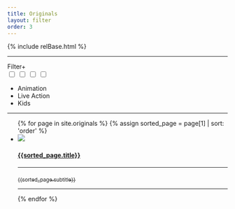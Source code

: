 ```yaml
---
title: Originals
layout: filter
order: 3
---
```

{% include relBase.html %}
<section>
<hr>
    <div id="filter"><label for="filter_options">Filter</label><label for="filter_options">+</label></div>
    <input type="checkbox" id="filter_options" autocomplete="off" class="hidden" />
    <!--Manual inputs for options Entry-->
    <input type="checkbox" id="filter_option1" autocomplete="off" class="hidden filter_checkbox" />
    <input type="checkbox" id="filter_option2" autocomplete="off" class="hidden filter_checkbox" />
    <input type="checkbox" id="filter_option3" autocomplete="off" class="hidden filter_checkbox" />
    <ul class="checkbox-circle filter_options ">
      <!--Manual Loop options Entry-->
      <li><label for="filter_option1" class="filter_option1">Animation</label></li>
      <li><label for="filter_option2" class="filter_option2">Live Action</label></li>
      <li><label for="filter_option3" class="filter_option3">Kids</label></li>
    </ul>
    <hr>
    <article>
      <ul class="projectlist">
       {% for page in site.originals %}
       {% assign sorted_page = page[1] | sort: 'order'  %}
        <li class="{{sorted_page.type}}"><a href="{{ relBase }}{{sorted_page.id}}"><img src="{{ relBase }}img/projects/{{ sorted_page.img }}">
          <h4>{{sorted_page.title}}</h4>
          <hr><sub>{{sorted_page.subtitle}}</sub>
          <hr></a>
        </li>
        {% endfor %}
      </ul>
    </article>
  </section>
    <script>

    let checkbox = document.getElementsByClassName("filter_checkbox");
    for (let i = 0; i < checkbox.length; i++) {
      checkbox[i].addEventListener("change", () => { filterall(); });
    }

    window.onload = (event) => {
      //console.log('page is fully loaded');
      filterall();
    };

    function filterall() {
      var x = 0;
      for (let i = 0; i < checkbox.length; i++) {
        if (checkbox[i].checked == false)
          x++;
      }
      //console.log(checkbox.length);
      //console.log(x);
      if (x == checkbox.length) {
        document.getElementById("filter").classList.add('showall');
      }
      else {
        document.getElementById("filter").classList.remove('showall');
      }
    }
  </script>